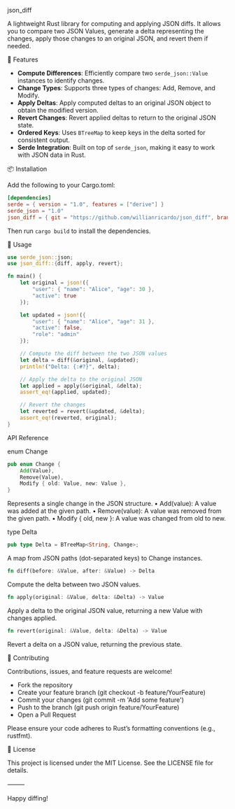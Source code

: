 json_diff

A lightweight Rust library for computing and applying JSON diffs. It allows you to compare two JSON Values, generate a delta representing the changes, apply those changes to an original JSON, and revert them if needed.

🚀 Features
- **Compute Differences**: Efficiently compare two `serde_json::Value` instances to identify changes.
- **Change Types**: Supports three types of changes: Add, Remove, and Modify.
- **Apply Deltas**: Apply computed deltas to an original JSON object to obtain the modified version.
- **Revert Changes**: Revert applied deltas to return to the original JSON state.
- **Ordered Keys**: Uses `BTreeMap` to keep keys in the delta sorted for consistent output.
- **Serde Integration**: Built on top of `serde_json`, making it easy to work with JSON data in Rust.

📦 Installation

Add the following to your Cargo.toml:

```toml
[dependencies]
serde = { version = "1.0", features = ["derive"] }
serde_json = "1.0"
json_diff = { git = "https://github.com/willianricardo/json_diff", branch = "main" }
```

Then run `cargo build` to install the dependencies.

🔧 Usage
```rust
use serde_json::json;
use json_diff::{diff, apply, revert};

fn main() {
    let original = json!({
        "user": { "name": "Alice", "age": 30 },
        "active": true
    });

    let updated = json!({
        "user": { "name": "Alice", "age": 31 },
        "active": false,
        "role": "admin"
    });

    // Compute the diff between the two JSON values
    let delta = diff(&original, &updated);
    println!("Delta: {:#?}", delta);

    // Apply the delta to the original JSON
    let applied = apply(&original, &delta);
    assert_eq!(applied, updated);

    // Revert the changes
    let reverted = revert(&updated, &delta);
    assert_eq!(reverted, original);
}
```

API Reference

enum Change

```rust
pub enum Change {
    Add(Value),
    Remove(Value),
    Modify { old: Value, new: Value },
}
```

Represents a single change in the JSON structure.
	•	Add(value): A value was added at the given path.
	•	Remove(value): A value was removed from the given path.
	•	Modify { old, new }: A value was changed from old to new.

type Delta

```rust
pub type Delta = BTreeMap<String, Change>;
```

A map from JSON paths (dot-separated keys) to Change instances.

```rust
fn diff(before: &Value, after: &Value) -> Delta
```

Compute the delta between two JSON values.

```rust
fn apply(original: &Value, delta: &Delta) -> Value
```

Apply a delta to the original JSON value, returning a new Value with changes applied.

```rust
fn revert(original: &Value, delta: &Delta) -> Value
```

Revert a delta on a JSON value, returning the previous state.

🤝 Contributing

Contributions, issues, and feature requests are welcome!
- Fork the repository
- Create your feature branch (git checkout -b feature/YourFeature)
- Commit your changes (git commit -m 'Add some feature')
- Push to the branch (git push origin feature/YourFeature)
- Open a Pull Request

Please ensure your code adheres to Rust’s formatting conventions (e.g., rustfmt).

📄 License

This project is licensed under the MIT License. See the LICENSE file for details.

⸻

Happy diffing!
